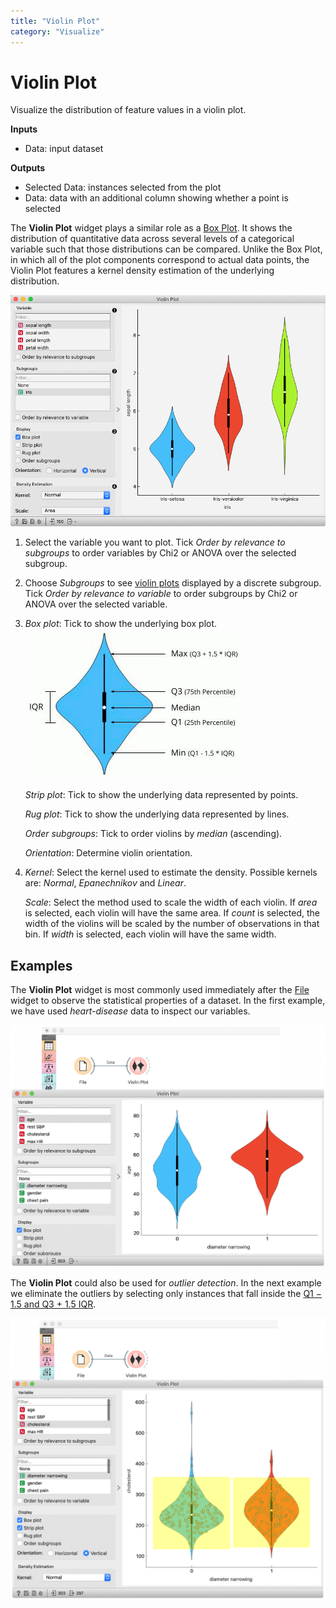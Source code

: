 ```yaml
---
title: "Violin Plot"
category: "Visualize"
---
```

Violin Plot
===========

Visualize the distribution of feature values in a violin plot.

**Inputs**

- Data: input dataset

**Outputs**

- Selected Data: instances selected from the plot
- Data: data with an additional column showing whether a point is selected

The **Violin Plot** widget plays a similar role as a [Box Plot](/widget-catalog/visualize/boxplot). It shows the distribution of quantitative data across several levels of a categorical variable such that those distributions can be compared. Unlike the Box Plot, in which all of the plot components correspond to actual data points, the Violin Plot features a kernel density estimation of the underlying distribution.

![](/widget-catalog/visualize/images/ViolinPlot-stamped.png)


1. Select the variable you want to plot. Tick *Order by relevance to subgroups* to order variables by Chi2 or ANOVA over the selected subgroup.
2. Choose *Subgroups* to see [violin plots](https://en.wikipedia.org/wiki/Violin_plot) displayed by a discrete subgroup. Tick *Order by relevance to variable* to order subgroups by Chi2 or ANOVA over the selected variable.
3.  *Box plot*: Tick to show the underlying box plot.
    ![](/widget-catalog/visualize/images/ViolinPlot-boxplot.png)

    *Strip plot*: Tick to show the underlying data represented by points.
    
    *Rug plot*: Tick to show the underlying data represented by lines.
    
    *Order subgroups*: Tick to order violins by *median* (ascending).
    
    *Orientation*: Determine violin orientation.
4.  *Kernel*: Select the kernel used to estimate the density. Possible kernels are: *Normal*, *Epanechnikov* and *Linear*.

    *Scale*: Select the method used to scale the width of each violin. If *area* is selected, each violin will have the same area. If *count* is selected, the width of the violins will be scaled by the number of observations in that bin. If *width* is selected, each violin will have the same width.

Examples
--------

The **Violin Plot** widget is most commonly used immediately after the [File](/widget-catalog/visualize/../data/file) widget to observe the statistical properties of a dataset. In the first example, we have used *heart-disease* data to inspect our variables.

![](/widget-catalog/visualize/images/ViolinPlot-example1.png)

The **Violin Plot** could also be used for *outlier detection*. In the next example we eliminate the outliers by selecting only instances that fall inside the [Q1 − 1.5  and Q3 + 1.5 IQR](https://en.wikipedia.org/wiki/Interquartile_range).

![](/widget-catalog/visualize/images/ViolinPlot-example2.png)
